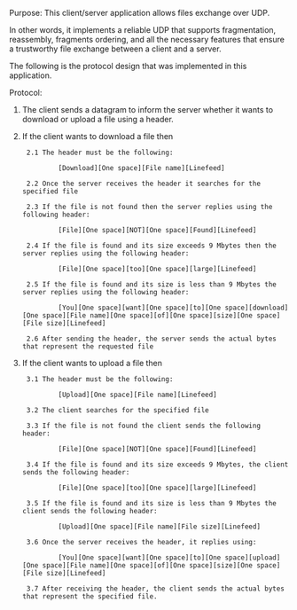 Purpose: 
This client/server application allows files exchange over UDP. 

In other words, it implements a reliable UDP that supports fragmentation, reassembly, fragments ordering, and all the necessary features that ensure a trustworthy file exchange between a client and a server. 

The following is the protocol design that was implemented in this application.

Protocol: 

1. The client sends a datagram to inform the server whether it wants to download or upload a file using a header.


2. If the client wants to download a file then 

		2.1 The header must be the following:

        		[Download][One space][File name][Linefeed]

    	2.2 Once the server receives the header it searches for the specified file

		2.3 If the file is not found then the server replies using the following header:

        		[File][One space][NOT][One space][Found][Linefeed]

    	2.4 If the file is found and its size exceeds 9 Mbytes then the server replies using the following header: 

				[File][One space][too][One space][large][Linefeed]

    	2.5 If the file is found and its size is less than 9 Mbytes the server replies using the following header: 

				[You][One space][want][One space][to][One space][download][One space][File name][One space][of][One space][size][One space][File size][Linefeed]

		2.6 After sending the header, the server sends the actual bytes that represent the requested file


3. If the client wants to upload a file then

		3.1 The header must be the following:

        		[Upload][One space][File name][Linefeed]

    	3.2 The client searches for the specified file

		3.3 If the file is not found the client sends the following header:

        		[File][One space][NOT][One space][Found][Linefeed]

    	3.4 If the file is found and its size exceeds 9 Mbytes, the client sends the following header: 

				[File][One space][too][One space][large][Linefeed]

		3.5 If the file is found and its size is less than 9 Mbytes the client sends the following header: 

        		[Upload][One space][File name][File size][Linefeed]

    	3.6 Once the server receives the header, it replies using:

        		[You][One space][want][One space][to][One space][upload][One space][File name][One space][of][One space][size][One space][File size][Linefeed]

		3.7 After receiving the header, the client sends the actual bytes that represent the specified file.

